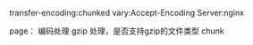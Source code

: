 transfer-encoding:chunked 
vary:Accept-Encoding
Server:nginx

page：
    编码处理
    gzip 处理，是否支持gzip的文件类型
    chunk